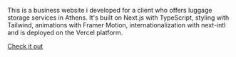 This is a business website i developed for a client who offers luggage storage services in Athens.
It's built on Next.js with TypeScript, styling with Tailwind, animations with Framer Motion, internationalization with next-intl and is deployed on the Vercel platform.

[Check it out](https://www.athensbagstorage.com/)
